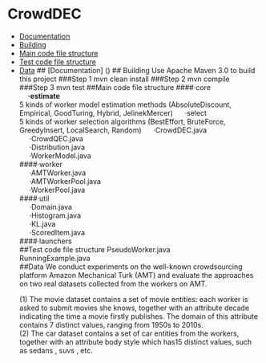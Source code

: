 # CrowdDEC
<ul>
    <li> <a href ="#a1">Documentation</a>
    <li> <a href ="#a2">Building</a>
    <li> <a href ="#a3">Main code file structure</a>
    <li> <a href ="#a4">Test code file structure</a>
    <li> <a href ="#a5">Data</a>
## <a id="a1" name="a1"></a>[Documentation] ()
## <a id="a2" name="a2"></a>Building  
Use Apache Maven 3.0 to build this project
###Step 1  
    mvn clean install
###Step 2  
    mvn compile
###Step 3  
    mvn test 
##<a id="a3" name="a3"></a>Main code file structure  
####·core<br>
<strong>&nbsp;&nbsp;&nbsp;&nbsp;&nbsp;·estimate</strong><br>
5 kinds of worker model estimation methods (AbsoluteDiscount, Empirical, GoodTuring, Hybrid, JelinekMercer)  
<a>&nbsp;&nbsp;&nbsp;&nbsp;&nbsp;·select<a><br>
5 kinds of worker selection algorithms (BestEffort, BruteForce, GreedyInsert, LocalSearch, Random)
<a>&nbsp;&nbsp;&nbsp;&nbsp;&nbsp;·CrowdDEC.java<a><br>
<a>&nbsp;&nbsp;&nbsp;&nbsp;&nbsp;·CrowdQEC.java<a><br>
<a>&nbsp;&nbsp;&nbsp;&nbsp;&nbsp;·Distribution.java<a><br>
<a>&nbsp;&nbsp;&nbsp;&nbsp;&nbsp;·WorkerModel.java<a><br>
####·worker<br>
<a>&nbsp;&nbsp;&nbsp;&nbsp;&nbsp;·AMTWorker.java<a><br>
<a>&nbsp;&nbsp;&nbsp;&nbsp;&nbsp;·AMTWorkerPool.java<a><br>
<a>&nbsp;&nbsp;&nbsp;&nbsp;&nbsp;·WorkerPool.java<a><br>
####·util<br>
<a>&nbsp;&nbsp;&nbsp;&nbsp;&nbsp;·Domain.java<a><br>
<a>&nbsp;&nbsp;&nbsp;&nbsp;&nbsp;·Histogram.java<a><br>
<a>&nbsp;&nbsp;&nbsp;&nbsp;&nbsp;·KL.java<a><br>
<a>&nbsp;&nbsp;&nbsp;&nbsp;&nbsp;·ScoredItem.java<a><br>
####·launchers<br>
##<a id="a4" name="a4"></a>Test code file structure 
<a>PseudoWorker.java<a><br>
<a>RunningExample.java<a><br>
##<a id="a5" name="a5"></a>Data
 We conduct experiments on the well-known crowdsourcing platform Amazon Mechanical Turk (AMT) and evaluate the approaches on two real datasets collected from the workers on AMT.  
 
(1) The movie dataset contains a set of movie entities: each worker is asked to submit movies she knows, together with an attribute decade indicating the time a movie firstly publishes. The domain of this attribute contains 7 distinct values, ranging from 1950s to 2010s.  
(2) The car dataset contains a set of car entities from the workers, together with an attribute body style which has15 distinct values, such as sedans , suvs , etc.

